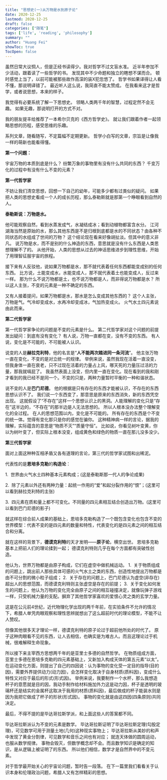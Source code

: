 ```yaml
---
title: "思想史(一)从万物是水到原子论"
date: 2020-12-25
lastmod: 2020-12-25
draft: false
categories: ["随笔"]
tags: ['life', 'reading', 'philosophy']
summary: ""
author: "Huang Fei"
showToc: true
TocOpen: false
---
```


虽然日常大议恫人，但是正经书读得少。我对哲学不过文盲水准。
近半年参加不少活动，跟着读了一些哲学的书。
发现其中不少命题和独立的瞎想不谋而合。
顿时感觉上当了，以前可能被那些故作高深的装X犯忽悠了。
哲学书如果译得让人看不懂，那说明译错了。
最近听人这么说，我简直不能太赞成。
在我看来这才是哲学，或者说思想，本来的样子。

我觉得有必要系统了解一下思想史。
领略人类两千年的智慧，过程定然不会无趣。
如果无趣，那说明打开的方式不对。

我的朋友提丰给推荐了一本希尔贝克的《西方哲学史》。
就让我们跟着作者一起领略思想的历程，感受思维的乐趣。

系列文章，随看随写，不定篇幅不定期更新。
哲学小白写的文章，宗旨是让像我一样的萌新也能看得懂。

**第一个问题：**

宇宙万物的本质到底是什么？
纷繁万象的事物里有没有什么共同的东西？
千变万化的过程中有没有什么不变的元素？

**第一代哲学家**

不妨让我们清空思想，回想一下自己的幼年，可能多少都有过类似的疑问。
如果把人类的思想史看成一个人的成长历程，那么泰勒斯就是那第一个睁眼看到自然的人。

**泰勒斯说：万物是水。**

他可能观察自然，看到水蒸发成气，水凝结成冰；看到动植物都富含水分。
江河湖海当然是原始的水，那么其他东西是不是归根到底都是水的不同状态？由各种不同状态的水组成了世间的万物？
这个结论现在看来好像胡扯淡。但其中的意义非凡。
说万物是水，而不是别的什么神造的东西，意思就是没有什么东西是人类思想理解不了的。
从他开始，人类的思想从过去的神话思维进步到理性思维，开始了用理智征服宇宙的旅程。

接下来有人反驳他，说如果万物都是水，那不就代表着任何东西都能变成别的任何东西。
比方说，土能变成水，水能变成人，那不就代表着土也能变成人，反过来一样。
那为什么不说万物都是土，也不说万物都是人，而非得说万物都是水？
所以这人主张，不变的元素是一种不确定的东西。

又有人接着提问，如果万物都是水，那水是怎么变成其他东西的？
这个人主张，万物是气。气冷却变成水，水再冷却变成冰，气加热变成火。
火气水土四元素说由此而来。

**第二代哲学家**

第一代哲学家争论的问题是不变的元素是什么。
第二代哲学家对这个问题的前提发出疑问：到底有没有变化？
有人说，万物一直都在变，没有不变的东西。
有人说，变化是不可能的，不可能被人认识。

说变的人是**赫拉克利特**，他的名言是“**人不能两次踏进同一条河流**”。
他主张万物一直在变化，不变的是对立统一的规律。
举例来说，虽然我现在活着一直没变，但我身体一直在衰老，只不过现在活着的力量占上风，哪天死的力量压过活的力量，那我就嗝屁了。
我虽然表面上没变，但内里一直在变化。现在看到的我和刚才看到的我已经不是同一个。不变的只是，两种力量暂时平衡的一种和谐状态。

说不变的人是**巴门尼德**。
他的根据是只有存在的东西才能被认识，不存在的东西思想认识不了。
我们说一个东西变了，那意思是原来的东西消失，新的东西凭空出现。
这就假设了“不存在”这样一个思想认识上的黑洞。人能理解的变化只是“存在”这半边的，“不存在”的那半边是人无法思想的。
所以人根本没办法整个理解变化的全过程。
在人的思想范围以内，变化是不可能的。
所有存在的东西是个不变的统一体。觉得有变化那只是你的感觉在骗你。
这种精神病一样的言论，据我的理解，实际蕴含的意思是“物质不灭”“质量守恒”。
比如说，你看见树叶变黄，你以为树叶变了，但实际上根本没变，组成黄色和绿色的物质一直在那儿没多没少。

**第三代哲学家**

面对上面这种种互相矛盾又各有道理的言论，第三代的哲学家试图和出稀泥。

代表性的是**恩培多克勒**的**构造论**：

1.  世界由火气水土四种基本元素构成；(这是泰勒斯那一代人的争论成果)

2.  除了元素以外还有两种力量：起统一作用的“爱”和起分裂作用的“恨”；(这里可以看到赫拉克利特的主张)

3.  四元素在质和量上都不可变化。不同量的四元素相互结合创造出万物。(这里可以看到巴门尼德的影子)

就这样在综合前人成果的基础上，恩培多克勒构造了一个既包含变化也包含不变的世界模型：代表不变的是四元素的数量和特性，代表变化的是四元素之间的相互结合和分离。

就在这样的背景下，**德谟克利特**的天才发明——**原子论**，横空出世。
恩培多克勒基本上把前人们的理论揉到一起；
德谟克利特则几乎在每个方面都有突破性创造。

他认为，世界万物都是由原子构成，它们在虚空中做机械运动。
1.  关于物质组成的问题上，跳出前人那些具体可感的火气水土之类的东西，创造性地提出万物都是由不可分割的微小粒子组成；
2.  关于存在的问题上，巴门尼德认为虚空(非存在)超出人的思想范围，而德谟克利特则主张虚空是存在的前提；
3.  关于变化如何发生的问题上，他认为万物的变化完全由原子之间的相互碰撞决定，就像玩弹子游戏一样，只受机械力量的支配。摒弃了其他哲学家喜欢的爱恨心灵之类的玄学力量。

这是在公元前4世纪，近代物理化学出现的两千年前，在实验条件不允许的情况下，希腊人单凭肉眼观察和理性思辨就想出了这么超前时代的理论模型，不能不让人赞叹。

但像其他很多天才理论一样，德谟克利特的原子论过于超前他所处的时代了。
原子这种肉眼看不见的东西，让人去相信，也确实是为难古人。而且这理论过于机械，很难解释生命现象。

所以接下来主宰西方思想两千年的是亚里士多德的自然哲学。
在物质组成方面，亚里士多德在恩培多克勒的四元素基础上，又新加入构成天体的第五元素“以太”。
在运动变化方面，则提出了自己的四因说：认为事物的变化受一定目的指导(目的因)，需要外界提供动力(动力因)，会怎样变化取决于自身材质(质料因)，变成什么特性又对应于最后的形式(形式因)。
举例来说，我要制作一个水杯，那么我想造杯子的意愿就是目的因，我动手制作给材料施加外力这是动力因，杯子是透明的玻璃杯还是结实的金属杯这取决于我用的材质(质料因)，最后做成的杯子能装水则是因为我把它做成了杯子的形状(形式因)。
事物的变化就是由这四因(四条原则)共同决定。

最后，不得不提的是毕达哥拉斯学派，和上面这些人的答案都不同。

毕达哥拉斯派认为不变的元素是数学。
毕达哥拉斯证明了毕达哥拉斯定理(勾股定理)，可见数学可用于测量土地(几何)这种现实事物上；
毕达哥拉斯从美妙的和声中发现了黄金分割律，可见数学和音乐之间也有对应；
就连天体做的圆周运动，也服从数学规律。
事物会毁灭，但数学概念却不会。而且数学知识是确定的知识，是从逻辑上被证明了的东西。
所以他们相信，数学才是自然界中的不变元素。

对于哲学最开始关心的宇宙论问题，暂时告一段落。
在下一篇里我们看看关于认识本身和伦理政治问题，希腊人又有怎样精彩的思想。
